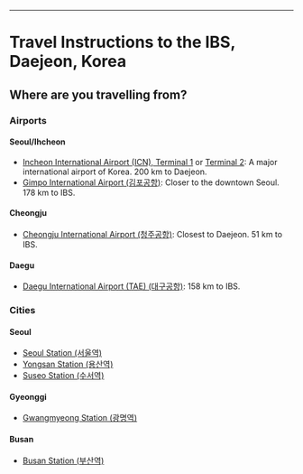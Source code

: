 ---
# Travel Instructions to the IBS, Daejeon, Korea

## Where are you travelling from?

### Airports
#### Seoul/Ihcheon
- [Incheon International Airport (ICN), Terminal 1](/icn/) or [Terminal 2](/icn2/): A major international airport of Korea. 200 km to Daejeon.
- [Gimpo International Airport (김포공항)](/gmp/): Closer to the downtown Seoul. 178 km to IBS.

#### Cheongju
- [Cheongju International Airport (청주공항)](/cjj/): Closest to Daejeon. 51 km to IBS.

#### Daegu
- [Daegu International Airport (TAE) (대구공항)](/tae/): 158 km to IBS.

### Cities
#### Seoul
- [Seoul Station (서울역)](/seoul/)
- [Yongsan Station (용산역)](/yongsan/)
- [Suseo Station (수서역)](/suseo/)

#### Gyeonggi
- [Gwangmyeong Station (광명역)](/gwangmyeong/)

#### Busan
- [Busan Station (부산역)](/busan/)

